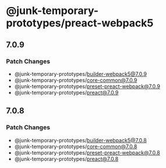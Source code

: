 # @junk-temporary-prototypes/preact-webpack5

## 7.0.9

### Patch Changes

- @junk-temporary-prototypes/builder-webpack5@7.0.9
- @junk-temporary-prototypes/core-common@7.0.9
- @junk-temporary-prototypes/preset-preact-webpack@7.0.9
- @junk-temporary-prototypes/preact@7.0.9

## 7.0.8

### Patch Changes

- @junk-temporary-prototypes/builder-webpack5@7.0.8
- @junk-temporary-prototypes/core-common@7.0.8
- @junk-temporary-prototypes/preset-preact-webpack@7.0.8
- @junk-temporary-prototypes/preact@7.0.8
